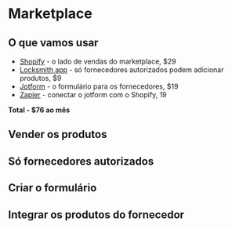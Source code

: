 # Marketplace

## O que vamos usar
  * [Shopify](https://shopify.com) - o lado de vendas do marketplace, $29
  * [Locksmith app](https://apps.shopify.com/locksmith) - só fornecedores autorizados podem adicionar produtos, $9
  * [Jotform](https://www.jotform.com/) - o formulário para os fornecedores, $19
  * [Zapier](https://zapier.com/apps/jotform/integrations/shopify) - conectar o jotform com o Shopify, 19
  
  **Total - $76 ao mês**

## Vender os produtos
## Só fornecedores autorizados
## Criar o formulário
## Integrar os produtos do fornecedor